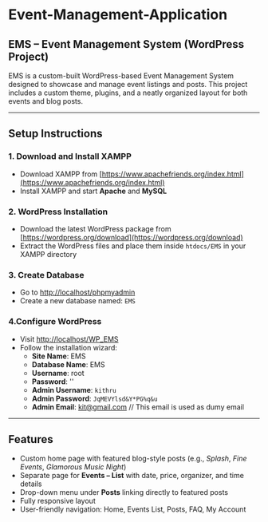 # Event-Management-Application

## EMS – Event Management System (WordPress Project)

EMS is a custom-built WordPress-based Event Management System designed to showcase and manage event listings and posts. This project includes a custom theme, plugins, and a neatly organized layout for both events and blog posts.

---

## Setup Instructions

### 1. Download and Install XAMPP
- Download XAMPP from [https://www.apachefriends.org/index.html](https://www.apachefriends.org/index.html)
- Install XAMPP and start **Apache** and **MySQL**

### 2. WordPress Installation
- Download the latest WordPress package from [https://wordpress.org/download](https://wordpress.org/download)
- Extract the WordPress files and place them inside `htdocs/EMS` in your XAMPP directory

### 3. Create Database
- Go to [http://localhost/phpmyadmin](http://localhost/phpmyadmin)
- Create a new database named: `EMS`

### 4.Configure WordPress
- Visit [http://localhost/WP_EMS](http://localhost/WP_EMS)
- Follow the installation wizard:
  - **Site Name**: EMS
  - **Database Name**: EMS
  - **Username**: root
  - **Password**: ''
  - **Admin Username**: `kithru`
  - **Admin Password**: `JqMEVYlsd&Y*PG%q&u`
  - **Admin Email**: kit@gmail.com   // This email is used as dumy email
  
---

## Features

- Custom home page with featured blog-style posts (e.g., *Splash*, *Fine Events*, *Glamorous Music Night*)
- Separate page for **Events – List** with date, price, organizer, and time details
- Drop-down menu under **Posts** linking directly to featured posts
- Fully responsive layout
- User-friendly navigation: Home, Events List, Posts, FAQ, My Account

